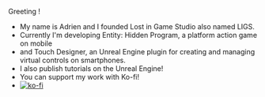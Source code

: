 Greeting !
- My name is Adrien and I founded Lost in Game Studio also named LIGS. 
- Currently I'm developing Entity: Hidden Program, a platform action game on mobile 
- and Touch Designer, an Unreal Engine plugin for creating and managing virtual controls on smartphones. 
- I also publish tutorials on the Unreal Engine!
- You can support my work with Ko-fi!
- [![ko-fi](https://ko-fi.com/img/githubbutton_sm.svg)](https://ko-fi.com/J3J3EMY6U)

<!--- - 👋 Hi, I’m @Exassens
- 👀 I’m interested in ...
- 🌱 I’m currently learning ...
- 💞️ I’m looking to collaborate on ...
- 📫 How to reach me ...
--->

<!---
Exassens/Exassens is a ✨ special ✨ repository because its `README.md` (this file) appears on your GitHub profile.
You can click the Preview link to take a look at your changes.
--->
